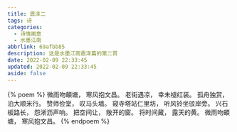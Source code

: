 ```yaml
---
title: 震泽二
tags: 诗
categories:
  - 诗情画意
  - 水墨江南
abbrlink: 69afbb85
description: 这是水墨江南震泽篇的第二首
date: 2022-02-09 22:33:45
updated: 2022-02-09 22:33:45
aside: false
---
```

{% poem %}
微雨吻頔塘，
寒风抱文昌。
老街遇凉，
幸未褪红装。
孤舟独赏，
泊大顺米行。
赞师俭堂，
叹马头墙。
窥寺塔站仁里坊，
听风铃坐驳岸旁。
兴石板路长，
怨淅沥声响。
把空间让，
敞开的窗。
将时间藏，
露天的黄。
微雨吻頔塘，
寒风抱文昌。
{% endpoem %}